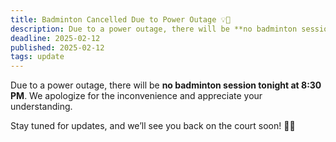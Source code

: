 ```yaml
---
title: Badminton Cancelled Due to Power Outage 💡🚨
description: Due to a power outage, there will be **no badminton session tonight. We apologize for the inconvenience and appreciate your understanding.  
deadline: 2025-02-12
published: 2025-02-12
tags: update
---
```


Due to a power outage, there will be **no badminton session tonight at 8:30 PM**. We apologize for the inconvenience and appreciate your understanding.  

Stay tuned for updates, and we’ll see you back on the court soon! 🏸💡
